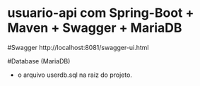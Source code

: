 # usuario-api com Spring-Boot + Maven + Swagger + MariaDB

#Swagger
http://localhost:8081/swagger-ui.html

#Database (MariaDB)
- o arquivo userdb.sql na raiz do projeto.
